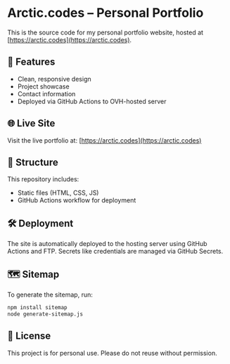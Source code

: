 # Arctic.codes – Personal Portfolio

This is the source code for my personal portfolio website, hosted at [https://arctic.codes](https://arctic.codes).

## 🚀 Features

- Clean, responsive design
- Project showcase
- Contact information
- Deployed via GitHub Actions to OVH-hosted server

## 🌐 Live Site

Visit the live portfolio at: [https://arctic.codes](https://arctic.codes)

## 📁 Structure

This repository includes:
- Static files (HTML, CSS, JS)
- GitHub Actions workflow for deployment

## 🛠 Deployment

The site is automatically deployed to the hosting server using GitHub Actions and FTP. Secrets like credentials are managed via GitHub Secrets.

## 🗺️ Sitemap

To generate the sitemap, run:
```bash
npm install sitemap
node generate-sitemap.js
```

## 📄 License

This project is for personal use. Please do not reuse without permission.
